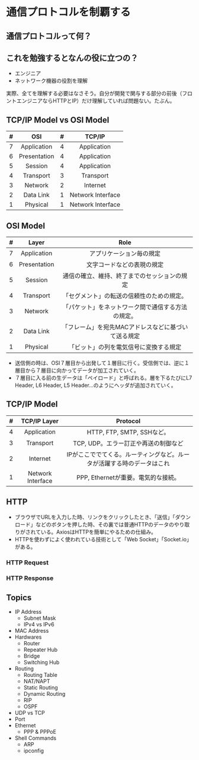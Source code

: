 # 通信プロトコルを制覇する

## 通信プロトコルって何？


## これを勉強するとなんの役に立つの？

- エンジニア
- ネットワーク機器の役割を理解

実際、全てを理解する必要はなさそう。自分が開発で関与する部分の前後（フロントエンジニアならHTTPとIP）だけ理解していれば問題ない。たぶん。

## TCP/IP Model vs OSI Model

|#| OSI |#| TCP/IP |
|:---:|:---:|:---:|:---:|
|7| Application |4| Application |
|6| Presentation | 4| Application |
|5| Session |4| Application |
|4| Transport |3| Transport |
|3| Network |2| Internet |
|2| Data Link |1| Network Interface |
|1| Physical |1| Network Interface |

## OSI Model

|#| Layer | Role |
|:---:|:---:|:---:|
|7| Application | アプリケーション毎の規定 | 
|6| Presentation | 文字コードなどの表現の規定 |
|5| Session | 通信の確立、維持、終了までのセッションの規定 | 
|4| Transport | 「セグメント」の転送の信頼性のための規定。 | 
|3| Network | 「パケット」をネットワーク間で通信する方法の規定。 | 
|2| Data Link | 「フレーム」を宛先MACアドレスなどに基づいて送る規定 | 
|1| Physical | 「ビット」の列を電気信号に変換する規定 | 


- 送信側の時は、OSI７層目から出発して１層目に行く。受信側では、逆に１層目から７層目に向かってデータが加工されていく。
- ７層目に入る前の生データは「ペイロード」と呼ばれる。層を下るたびにL7 Header, L6 Header, L5 Header...のようにヘッダが追加されていく。


## TCP/IP Model

|#| TCP/IP Layer | Protocol |
|:---:|:---:|:---:|
|4| Application | HTTP, FTP, SMTP, SSHなど。
|3| Transport | TCP, UDP。エラー訂正や再送の制御など |
|2| Internet | IPがここででてくる。ルーティングなど。ルータが活躍する時のデータはこれ |
|1| Network Interface | PPP, Ethernetが重要。電気的な接続。 |

## HTTP

- ブラウザでURLを入力した時、リンクをクリックしたとき、「送信」「ダウンロード」などのボタンを押した時、その裏では普通HTTPのデータのやり取りがされている。AxiosはHTTPを簡単にやるための仕組み。
- HTTPを使わずによく使われている技術として「Web Socket」「Socket.io」がある。

### HTTP Request

### HTTP Response


## Topics

- IP Address
    - Subnet Mask
    - IPv4 vs IPv6
- MAC Address
- Hardwares
    - Router
    - Repeater Hub
    - Bridge
    - Switching Hub
- Routing
    - Routing Table
    - NAT/NAPT
    - Static Routing
    - Dynamic Routing
    - RIP
    - OSPF
- UDP vs TCP
- Port
- Ethernet
    - PPP & PPPoE
- Shell Commands
    - ARP
    - ipconfig